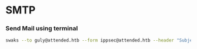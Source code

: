 # SMTP

### Send Mail using terminal
```bash
swaks --to guly@attended.htb --form ippsec@attended.htb --header "Subject: Vulnerability" --body "Some text to convince him to click this link http://somelink.com" --server 10.10.10.215
```